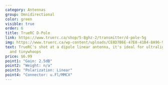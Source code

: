 ```yaml
---
category: Antennas
group: Omnidirectional
color: green
visible: true
order: 6
title: TrueRC D-Pole
link: https://www.truerc.ca/shop/5-8ghz-2/transmitter/d-pole-5g
img: https://www.truerc.ca/wp-content/uploads/CE8D7B6E-47E0-41B4-8A96-9093B416C694-e1630343369187.jpeg
text: TrueRC's shot at a dipole linear antenna, it's ideal for ultralight crafts
  and tinywhoops
price: $6.99
point1: "Gain: 2.5dB"
point2: "Weight: n/a"
point3: "Polarization: Linear"
point4: "Connector: u.Fl/MMCX"
---
```


